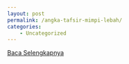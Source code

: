 ```yaml
---
layout: post
permalink: /angka-tafsir-mimpi-lebah/
categories:
    - Uncategorized
---
```


[Baca Selengkapnya](/10)